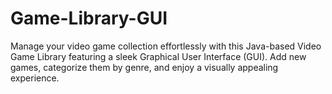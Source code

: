 # Game-Library-GUI
Manage your video game collection effortlessly with this Java-based Video Game Library featuring a sleek Graphical User Interface (GUI). Add new games, categorize them by genre, and enjoy a visually appealing experience.
